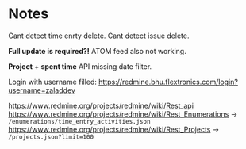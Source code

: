 Notes
=====

Cant detect time enrty delete.
Cant detect issue delete.

**Full update is required?!** ATOM feed also not working.

**Project** + **spent time** API missing date filter.


Login with username filled: https://redmine.bhu.flextronics.com/login?username=zaladdev

https://www.redmine.org/projects/redmine/wiki/Rest_api
https://www.redmine.org/projects/redmine/wiki/Rest_Enumerations -> `/enumerations/time_entry_activities.json`
https://www.redmine.org/projects/redmine/wiki/Rest_Projects -> `/projects.json?limit=100`